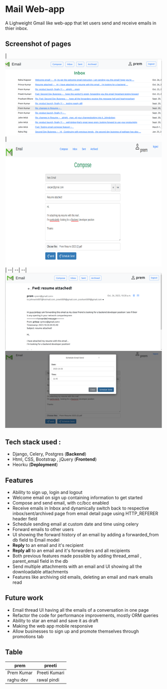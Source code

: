 # Mail Web-app 
A Lighweight Gmail like web-app that let users send and receive emails in thier inbox.

## Screenshot of pages
| <img src="images/inbox.png" alt="inbox"> | <img src="images/compose.png" alt="compose" width="800px" height="400px">
| --| --| --| 
<img src="images/forward.png" alt="forward">
<img src="images/scheduled-email.png" alt="scheduled-email" >

## Tech stack used :
* Django, Celery, Postgres (**Backend**)
* Html, CSS, Bootstrap , jQuery (**Frontend**)
* Heorku (**Deployment**)

## Features

* Ability to sign up, login and logout
* Welcome email on sign up containing information to get started 
* Compose and send email, with cc/bcc enabled 
* ‌Receive emails in Inbox and dynamically switch back to respective  inbox/sent/archived page from email detail page using HTTP_REFERER header field 
* Schedule sending email at custom date and time using celery 
* Forward emails to other users 
* ‌UI showing the forward history of an email by adding a forwarded_from db field to Email model
* **Reply** to an email  and it's recipient ‌
* **Reply all**  to an email and it's forwarders and all recipients
* ‌Both previous features made possible by adding thread_email , parent_email field in the db
*  Send multiple attachments with an email and UI showing all the downloadable attachments
* Features like archiving old emails, deleting an email and mark emails read


## Future work

* Email thread UI having all the emails of a conversation in one page 
* ‌Refactor the code for performance improvements, mostly ORM queries
* Ability to star an email and save it as draft
* Making the web app mobile responsive
*  Allow businesses to sign up and promote themselves  through promotions tab 


## Table

| prem | preeti |
| -- | -- |
| Prem Kumar | Preeti Kumari |
| raghu dev | rawal pindi |



